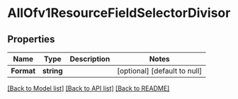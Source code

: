 # AllOfv1ResourceFieldSelectorDivisor

## Properties
Name | Type | Description | Notes
------------ | ------------- | ------------- | -------------
**Format** | **string** |  | [optional] [default to null]

[[Back to Model list]](../README.md#documentation-for-models) [[Back to API list]](../README.md#documentation-for-api-endpoints) [[Back to README]](../README.md)


